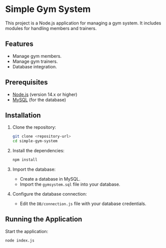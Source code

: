 # Simple Gym System

This project is a Node.js application for managing a gym system. It includes modules for handling members and trainers.

## Features

- Manage gym members.
- Manage gym trainers.
- Database integration.

## Prerequisites

- [Node.js](https://nodejs.org/) (version 14.x or higher)
- [MySQL](https://www.mysql.com/) (for the database)

## Installation

1. Clone the repository:

    ```bash
    git clone <repository-url>
    cd simple-gym-system
    ```

2. Install the dependencies:

    ```bash
    npm install
    ```

3. Import the database:

    - Create a database in MySQL.
    - Import the `gymsystem.sql` file into your database.

4. Configure the database connection:

    - Edit the `DB/connection.js` file with your database credentials.

## Running the Application

Start the application:

```bash
node index.js
